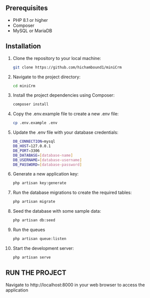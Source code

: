## Prerequisites

- PHP 8.1 or higher
- Composer
- MySQL or MariaDB

## Installation

1. Clone the repository to your local machine:

   ```bash
   git clone https://github.com/hichambound1/miniCrm

2. Navigate to the project directory:
   
   ```bash
   cd miniCrm

3. Install the project dependencies using Composer:

    ```bash
    composer install

4. Copy the .env.example file to create a new .env file:
    
    ```bash
    cp .env.example .env
    
5. Update the .env file with your database credentials:

    ```bash
    DB_CONNECTION=mysql
    DB_HOST=127.0.0.1
    DB_PORT=3306
    DB_DATABASE=[database-name]
    DB_USERNAME=[database-username]
    DB_PASSWORD=[database-password]

6. Generate a new application key:
    
    ```bash
    php artisan key:generate

7. Run the database migrations to create the required tables:

    ```bash
    php artisan migrate

8. Seed the database with some sample data:

    ```bash
    php artisan db:seed

9. Run the queues
    ```bash
    php artisan queue:listen
    
10. Start the development server:

    ```bash
    php artisan serve

## RUN THE PROJECT

Navigate to http://localhost:8000 in your web browser to access the application
